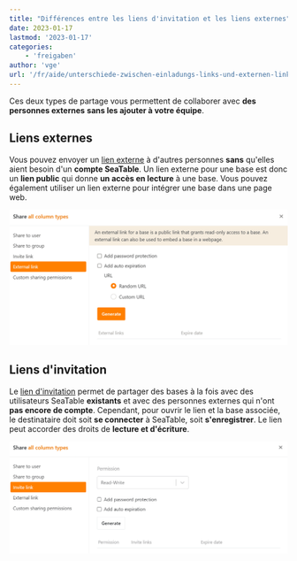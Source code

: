 ```yaml
---
title: "Différences entre les liens d'invitation et les liens externes"
date: 2023-01-17
lastmod: '2023-01-17'
categories:
    - 'freigaben'
author: 'vge'
url: '/fr/aide/unterschiede-zwischen-einladungs-links-und-externen-links'
---
```


Ces deux types de partage vous permettent de collaborer avec **des personnes externes** **sans les ajouter à votre équipe**.

## Liens externes

Vous pouvez envoyer un [lien externe](https://seatable.io/fr/docs/freigabelinks/einladungs-link-erklaert/) à d'autres personnes **sans** qu'elles aient besoin d'un **compte SeaTable**. Un lien externe pour une base est donc un **lien public** qui donne **un accès en lecture** à une base. Vous pouvez également utiliser un lien externe pour intégrer une base dans une page web.

![Différence entre lien externe et lien d'invitation_ici le lien externe](images/unterschied-zwischen-einladungs-link-und-externem-link.png)

## Liens d'invitation

Le [lien d'invitation](https://seatable.io/fr/docs/freigabelinks/einladungs-link-erklaert/) permet de partager des bases à la fois avec des utilisateurs SeaTable **existants** et avec des personnes externes qui n'ont **pas encore de compte**. Cependant, pour ouvrir le lien et la base associée, le destinataire doit soit **se connecter** à SeaTable, soit **s'enregistrer**. Le lien peut accorder des droits de **lecture et d'écriture**.

![Différence entre lien d'invitation et lien externe_ici le lien d'invitation](images/unterschied-zwischen-einladungs-link-und-externem-link-2.png)

